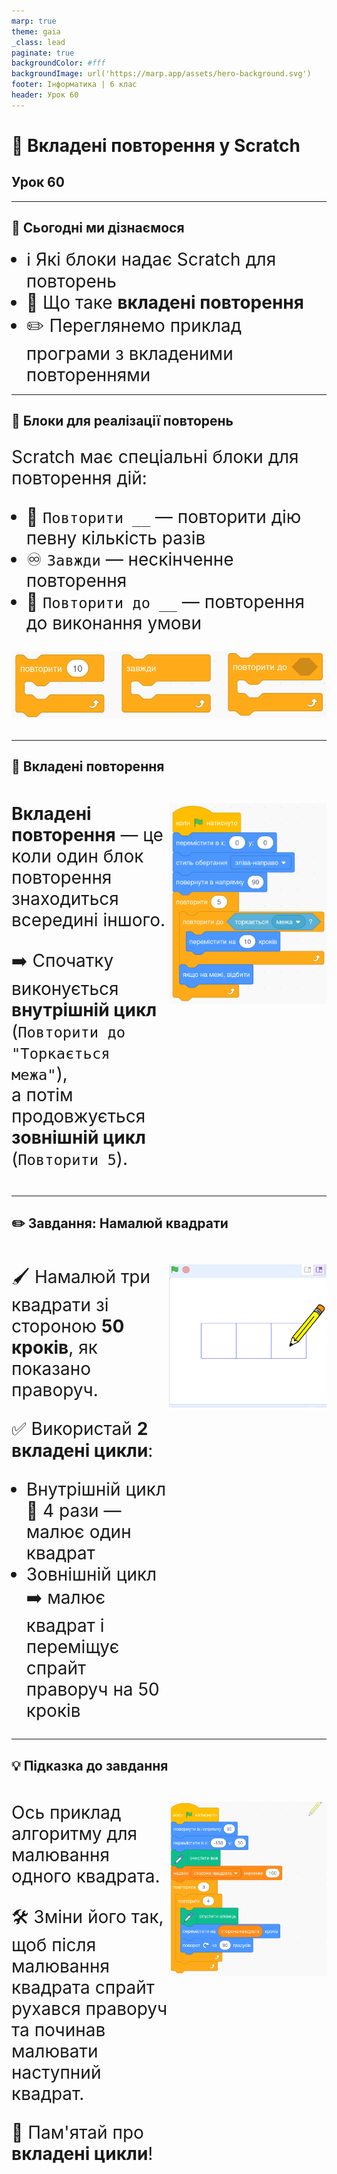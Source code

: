 ```yaml
---
marp: true
theme: gaia
_class: lead
paginate: true
backgroundColor: #fff
backgroundImage: url('https://marp.app/assets/hero-background.svg')
footer: Інформатика | 6 клас
header: Урок 60
---
```


# **🔁 Вкладені повторення у Scratch**

## Урок **60**

---

## 🎯 Сьогодні ми дізнаємося

- ℹ️ Які блоки надає Scratch для повторень
- 🔧 Що таке **вкладені повторення**
- ✏️ Переглянемо приклад програми з вкладеними повтореннями

---

## 🔷 Блоки для реалізації повторень

<style>
  p, li {
    font-size: 28px;
  }
</style>

Scratch має спеціальні блоки для повторення дій:

- 🔵 `Повторити __` — повторити дію певну кількість разів
- ♾️ `Завжди` — нескінченне повторення
- 🛑 `Повторити до __` — повторення до виконання умови

![h:150px](./assets/60/repetition-blocks.png)

---

## 🧩 Вкладені повторення

<style>
.grid-container {
  display: grid;
  grid-template-columns: 50% 50%;
  align-items: left;
}
</style>

<div class="grid-container">
<div>

**Вкладені повторення** — це коли один блок повторення знаходиться всередині іншого.

➡️ Спочатку виконується **внутрішній цикл** (`Повторити до "Торкається межа"`),  
а потім продовжується **зовнішній цикл** (`Повторити 5`).

</div>
<div>

![w:400px](./assets/60/scratch-walking.png)

</div>
</div>

---

## ✏️ Завдання: Намалюй квадрати

<div class="grid-container">
<div>

🖌️ Намалюй три квадрати зі стороною **50 кроків**, як показано праворуч.

✅ Використай **2 вкладені цикли**:
- Внутрішній цикл 🔁 4 рази — малює один квадрат
- Зовнішній цикл ➡️ малює квадрат і переміщує спрайт праворуч на 50 кроків

</div>
<div>

![w:500px](./assets/60/homework-example.png)

</div>
</div>

---

## 💡 Підказка до завдання

<div class="grid-container">
<div>

Ось приклад алгоритму для малювання одного квадрата.

🛠️ Зміни його так, щоб після малювання квадрата спрайт рухався праворуч та починав малювати наступний квадрат.

🔵 Пам'ятай про **вкладені цикли**!

</div>
<div>

![w:450px](./assets/60/hw-hint.png)

</div>
</div>
